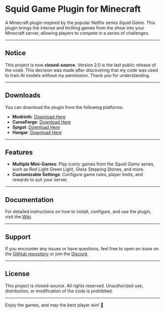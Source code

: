 # Squid Game Plugin for Minecraft

A Minecraft plugin inspired by the popular Netflix series *Squid Game*. This plugin brings the intense and thrilling games from the show into your Minecraft server, allowing players to compete in a series of challenges.

---

## **Notice**
This project is now **closed-source**. Version 2.0 is the last public release of the code. This decision was made after discovering that my code was used to train AI models without my permission. Thank you for understanding.

---

## **Downloads**
You can download the plugin from the following platforms:

- **Modrinth**: [Download Here](https://modrinth.com/plugin/squidgames)  
- **CurseForge**: [Download Here](https://www.curseforge.com/minecraft/bukkit-plugins/squidgame)
- **Spigot**: [Download Here](https://www.spigotmc.org/resources/squidgame.97868/)
- **Hangar**: [Download Here](https://hangar.papermc.io/SoRadGaming/SquidGame)
---

## **Features**
- **Multiple Mini-Games**: Play iconic games from the *Squid Game* series, such as Red Light Green Light, Glass Stepping Stones, and more.
- **Customizable Settings**: Configure game rules, player limits, and rewards to suit your server.
---

## **Documentation**
For detailed instructions on how to install, configure, and use the plugin, visit the [Wiki](https://github.com/SoRadGaming/SquidGame/wiki).

---

## **Support**
If you encounter any issues or have questions, feel free to open an issue on the [GitHub repository](https://github.com/SoRadGaming/SquidGame)
or join the [Discord](https://discord.gg/2NY3a3AJ8e).

---

## **License**
This project is closed-source. All rights reserved. Unauthorized use, distribution, or modification of the code is prohibited.

---

Enjoy the games, and may the best player win! 🦑
